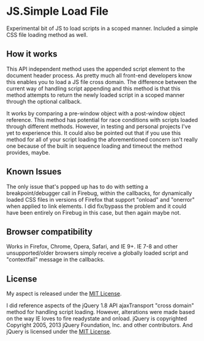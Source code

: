 <h1>JS.Simple Load File</h1>
<p>
    Experimental bit of JS to load scripts in a scoped manner. Included a simple CSS file loading method as well.
</p>

<h2>How it works</h2>
<p>
    This API independent method uses the appended script element to the document header process. As pretty much all front-end
    developers know this enables you to load a JS file cross domain.
    The difference between the current way of handling script appending and this method is that this method attempts to return
    the newly loaded script in a scoped manner through the optional callback.
</p>
<p>
    It works by comparing a pre-window object with a post-window object reference. This method has
    potential for race conditions with scripts loaded through different methods. However, in testing and personal
    projects I've yet to experience this. It could also be pointed out that if you use this method for all of your
    script loading the aforementioned concern isn't really one because of the built in sequence loading and timeout
    the method provides, maybe.
</p>

<h2>Known Issues</h2>
<p>
    The only issue that's popped up has to do with setting a breakpoint/debugger call in Firebug, within the callbacks, for
    dynamically loaded CSS files in versions of Firefox that support "onload" and "onerror" when applied to link elements.
    I did fix/bypass the problem and it could have been entirely on Firebug in this case, but then again maybe not.
</p>


<h2>Browser compatibility</h2>
<p>
    Works in Firefox, Chrome, Opera, Safari, and IE 9+. IE 7-8 and other unsupported/older browsers simply receive a globally
    loaded script and "contextfail" message in the callbacks.
</p>

<h2>License</h2>
<p>
    My aspect is released under the <a href="http://opensource.org/licenses/mit-license.php">MIT License</a>.
</p>

<p>
    I did reference aspects of the jQuery 1.8 API ajaxTransport "cross domain" method for handling script
    loading. However, alterations were made based on the way IE loves to fire readystate and onload.
    jQuery is copyrighted Copyright 2005, 2013 jQuery Foundation, Inc. and other contributors. And jQuery is
    licensed under the <a href="http://opensource.org/licenses/mit-license.php">MIT License</a>.
</p>
